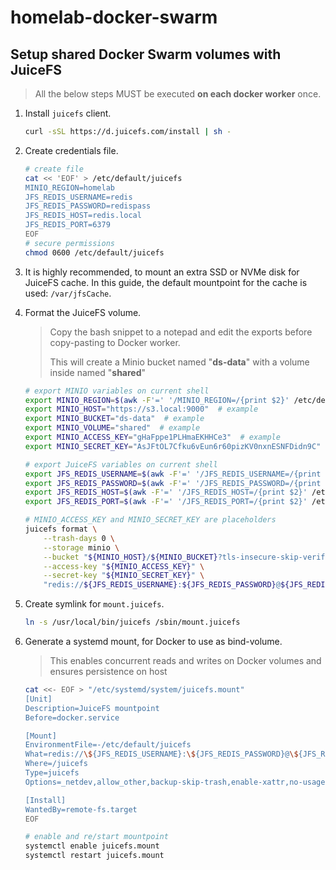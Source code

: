 # homelab-docker-swarm

## Setup shared Docker Swarm volumes with JuiceFS

> All the below steps MUST be executed **on each docker worker** once.

1. Install `juicefs` client.

    ```bash
    curl -sSL https://d.juicefs.com/install | sh -
    ```

2. Create credentials file.

    ```bash
    # create file
    cat << 'EOF' > /etc/default/juicefs
    MINIO_REGION=homelab
    JFS_REDIS_USERNAME=redis
    JFS_REDIS_PASSWORD=redispass
    JFS_REDIS_HOST=redis.local
    JFS_REDIS_PORT=6379
    EOF
    # secure permissions
    chmod 0600 /etc/default/juicefs
    ```

3. It is highly recommended, to mount an extra SSD or NVMe disk for JuiceFS cache. In this guide, the default mountpoint for the cache is used: `/var/jfsCache`.

4. Format the JuiceFS volume.

    > Copy the bash snippet to a notepad and edit the exports before copy-pasting to Docker worker.
    >
    > This will create a Minio bucket named "**ds-data**" with a volume inside named "**shared**"

    ```bash
    # export MINIO variables on current shell
    export MINIO_REGION=$(awk -F'=' '/MINIO_REGION=/{print $2}' /etc/default/juicefs)
    export MINIO_HOST="https://s3.local:9000"  # example
    export MINIO_BUCKET="ds-data"  # example
    export MINIO_VOLUME="shared"  # example
    export MINIO_ACCESS_KEY="gHaFppe1PLHmaEKHHCe3"  # example
    export MINIO_SECRET_KEY="AsJFtOL7Cfku6vEun6r60pizKV0nxnESNFDidn9C"  # example

    # export JuiceFS variables on current shell
    export JFS_REDIS_USERNAME=$(awk -F'=' '/JFS_REDIS_USERNAME=/{print $2}' /etc/default/juicefs)
    export JFS_REDIS_PASSWORD=$(awk -F'=' '/JFS_REDIS_PASSWORD=/{print $2}' /etc/default/juicefs)
    export JFS_REDIS_HOST=$(awk -F'=' '/JFS_REDIS_HOST=/{print $2}' /etc/default/juicefs)
    export JFS_REDIS_PORT=$(awk -F'=' '/JFS_REDIS_PORT=/{print $2}' /etc/default/juicefs)

    # MINIO_ACCESS_KEY and MINIO_SECRET_KEY are placeholders
    juicefs format \
        --trash-days 0 \
        --storage minio \
        --bucket "${MINIO_HOST}/${MINIO_BUCKET}?tls-insecure-skip-verify=true" \
        --access-key "${MINIO_ACCESS_KEY}" \
        --secret-key "${MINIO_SECRET_KEY}" \
        "redis://${JFS_REDIS_USERNAME}:${JFS_REDIS_PASSWORD}@${JFS_REDIS_HOST}:${JFS_REDIS_PORT}/1" "${MINIO_VOLUME}"
    ```

5. Create symlink for `mount.juicefs`.

    ```bash
    ln -s /usr/local/bin/juicefs /sbin/mount.juicefs
    ```

6. Generate a systemd mount, for Docker to use as bind-volume.

    > This enables concurrent reads and writes on Docker volumes and ensures persistence on host

    ```bash
    cat <<- EOF > "/etc/systemd/system/juicefs.mount"
    [Unit]
    Description=JuiceFS mountpoint
    Before=docker.service

    [Mount]
    EnvironmentFile=-/etc/default/juicefs
    What=redis://\${JFS_REDIS_USERNAME}:\${JFS_REDIS_PASSWORD}@\${JFS_REDIS_HOST}:\${JFS_REDIS_PORT}/1
    Where=/juicefs
    Type=juicefs
    Options=_netdev,allow_other,backup-skip-trash,enable-xattr,no-usage-report,writeback

    [Install]
    WantedBy=remote-fs.target
    EOF

    # enable and re/start mountpoint
    systemctl enable juicefs.mount
    systemctl restart juicefs.mount
    ```
